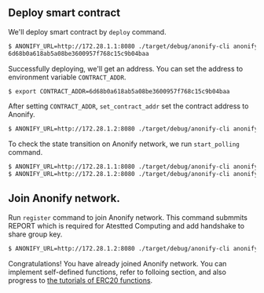 
## Deploy smart contract

We'll deploy smart contract by `deploy` command.

```sh
$ ANONIFY_URL=http://172.28.1.1:8080 ./target/debug/anonify-cli anonify deploy
6d68b0a618ab5a08be3600957f768c15c9b04baa
```

Successfully deploying, we'll get an address. You can set the address to environment variable `CONTRACT_ADDR`.

```sh
$ export CONTRACT_ADDR=6d68b0a618ab5a08be3600957f768c15c9b04baa
```

After setting `CONTRACT_ADDR`, `set_contract_addr` set the contract address to Anonify.

```sh
$ ANONIFY_URL=http://172.28.1.2:8080 ./target/debug/anonify-cli anonify set_contract_addr 
```

To check the state transition on Anonify network, we run `start_polling` command.

```sh
$ ANONIFY_URL=http://172.28.1.1:8080 ./target/debug/anonify-cli anonify start_polling
$ ANONIFY_URL=http://172.28.1.2:8080 ./target/debug/anonify-cli anonify start_polling
```

## Join Anonify network.

Run `register` command to join Anonify network. 
This command submmits REPORT which is required for Atestted Computing and add handshake to share group key.

```sh
$ ANONIFY_URL=http://172.28.1.2:8080 ./target/debug/anonify-cli anonify register
```

Congratulations! You have already joined Anonify network.
You can implement self-defined functions, refer to folloing section, and also progress to [the tutorials of ERC20 functions](https://layerxcom.github.io/anonify-book-en/Tutorials/ERC20/transfer/).
